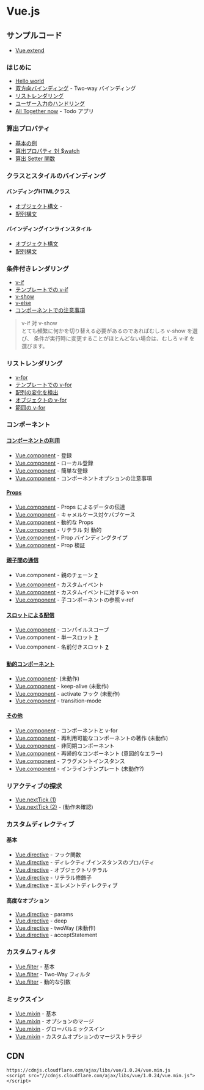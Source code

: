 # Vue.js

## サンプルコード

- [Vue.extend](https://jsfiddle.net/stageclear/ek69zqs4/) 

### はじめに
- [Hello world](https://jsfiddle.net/stageclear/g2vfwbxu/)
- [双方向バインディング](https://jsfiddle.net/stageclear/waaja5oa/) - Two-way バインディング
- [リストレンダリング](https://jsfiddle.net/stageclear/aoa4otfL/)
- [ユーザー入力のハンドリング](https://jsfiddle.net/stageclear/d8uttrs2/)
- [All Together now](https://jsfiddle.net/stageclear/ajyy9tkm/) - Todo アプリ

### 算出プロパティ
- [基本の例](https://jsfiddle.net/stageclear/qsfvLdv2/)
- [算出プロパティ 対 $watch](https://jsfiddle.net/stageclear/x4nj6g4e/)
- [算出 Setter 関数](https://jsfiddle.net/stageclear/djphvken/)

### クラスとスタイルのバインディング
#### バンディングHTMLクラス
- [オブジェクト構文](https://jsfiddle.net/stageclear/doy3u0n9/) - 
- [配列構文](https://jsfiddle.net/stageclear/p7p3p5vm/)

#### バインディングインラインスタイル
- [オブジェクト構文](https://jsfiddle.net/stageclear/cgLep793/)
- [配列構文](https://jsfiddle.net/stageclear/h6fbgpv4/)

### 条件付きレンダリング
- [v-if](https://jsfiddle.net/stageclear/g5k80nxj/)
- [テンプレートでの v-if](https://jsfiddle.net/stageclear/t0ksgqtp/)
- [v-show](https://jsfiddle.net/stageclear/pxvz51cc/)
- [v-else](https://jsfiddle.net/stageclear/567zwbc4/)
- [コンポーネントでの注意事項](https://jp.vuejs.org/guide/conditional.html#コンポーネントでの注意事項)

> v-if 対 v-show  
> とても頻繁に何かを切り替える必要があるのであればむしろ v-show を選び、
> 条件が実行時に変更することがほとんどない場合は、むしろ v-if を選びます。

### リストレンダリング
- [v-for](https://jsfiddle.net/stageclear/tdj6mj53/)
- [テンプレートでの v-for](https://jsfiddle.net/stageclear/4x454r75/)
- [配列の変化を検出](https://jp.vuejs.org/guide/list.html#配列の変化を検出)
- [オブジェクトの v-for](https://jsfiddle.net/stageclear/dhdvtu7c/)
- [範囲の v-for](https://jsfiddle.net/stageclear/m3sdwpqw/)

### コンポーネント
#### [コンポーネントの利用](https://jp.vuejs.org/guide/components.html#コンポーネントの使用)
- [Vue.component](https://jsfiddle.net/stageclear/p8mdpjn4/) - 登録
- [Vue.component](https://jsfiddle.net/stageclear/p18w6ym5/) - ローカル登録
- [Vue.component](https://jsfiddle.net/stageclear/co3vk3nL/) - 簡単な登録
- [Vue.component](https://jsfiddle.net/stageclear/97e82f28/) - コンポーネントオプションの注意事項

#### [Props](https://jp.vuejs.org/guide/components.html#Props)
- [Vue.component](https://jsfiddle.net/stageclear/y4jghj2f/) - Props によるデータの伝達
- [Vue.component](https://jsfiddle.net/stageclear/nprzg7wz/) - キャメルケース対ケバブケース
- [Vue.component](https://jsfiddle.net/stageclear/p9017xLo/) - 動的な Props
- [Vue.component](https://jsfiddle.net/stageclear/L3mudtg6/) - リテラル 対 動的
- [Vue.component](https://jsfiddle.net/stageclear/cf96u9am/) - Prop バインディングタイプ
- [Vue.component](https://jsfiddle.net/stageclear/1qtmb5bc/) - Prop 検証

#### [親子間の通信](https://jp.vuejs.org/guide/components.html#親子間の通信)
- Vue.component - 親のチェーン [❓](https://jp.vuejs.org/guide/components.html#親子間の通信)
- [Vue.component](https://jsfiddle.net/stageclear/qug4kc65/) - カスタムイベント
- [Vue.component](https://jsfiddle.net/stageclear/4mxzazj8/) - カスタムイベントに対する v-on
- [Vue.component](https://jsfiddle.net/stageclear/pugeyryr/) - 子コンポーネントの参照 v-ref

#### [スロットによる配信](https://jp.vuejs.org/guide/components.html#スロットによるコンテンツ配信)
- [Vue.component](https://jsfiddle.net/stageclear/bf0aLt8y/) - コンパイルスコープ
- Vue.component - 単一スロット [❓](https://jp.vuejs.org/guide/components.html#単一スロット)
- Vue.component - 名前付きスロット [❓](https://jp.vuejs.org/guide/components.html#名前付きスロット)

#### [動的コンポーネント](https://jp.vuejs.org/guide/components.html#動的コンポーネント)
- [Vue.component](https://jsfiddle.net/stageclear/ovd038a6/)- <component/> (未動作)
- [Vue.component](https://jsfiddle.net/stageclear/b5fz0xa0/) - keep-alive (未動作)
- [Vue.component](https://jsfiddle.net/stageclear/w3yLe2on/) - activate フック (未動作)
- [Vue.component](https://jsfiddle.net/stageclear/ahez5mpa/) - transition-mode

#### [その他](https://jp.vuejs.org/guide/components.html#その他)
- [Vue.component](https://jsfiddle.net/stageclear/cabtgm06/) - コンポーネントと v-for
- [Vue.component](https://jsfiddle.net/stageclear/jp6hhvhw/) - 再利用可能なコンポーネントの著作 (未動作)
- [Vue.component](https://jsfiddle.net/stageclear/uzwws0xk/) - 非同期コンポーネント
- [Vue.component](https://jsfiddle.net/stageclear/38z6ncfo/) - 再帰的なコンポーネント (意図的なエラー)
- [Vue.component](https://jsfiddle.net/stageclear/4rtmag6q/) - フラグメントインスタンス
- [Vue.component](https://jsfiddle.net/stageclear/cb1gex4f/) - インラインテンプレート (未動作?)

### リアクティブの探求

- [Vue.nextTick (1)](https://jsfiddle.net/stageclear/wvL9nvnm/)
- [Vue.nextTick (2)](https://jsfiddle.net/stageclear/noct6nn6/) - (動作未確認)


### カスタムディレクティブ
#### 基本

- [Vue.directive](https://jsfiddle.net/stageclear/7o7wxj3n/) - フック関数
- [Vue.directive](https://jsfiddle.net/stageclear/9zy43rf7/) - ディレクティブインスタンスのプロパティ
- [Vue.directive](https://jsfiddle.net/stageclear/4w8utd2q/) - オブジェクトリテラル
- [Vue.directive](https://jsfiddle.net/stageclear/mcw95fet/) - リテラル修飾子
- [Vue.directive](https://jsfiddle.net/stageclear/vv7mzk8y/) - エレメントディレクティブ

#### 高度なオプション
- [Vue.directive](https://jsfiddle.net/stageclear/bh0dsrLp/) - params
- [Vue.directive](https://jsfiddle.net/stageclear/m0xLg520/) - deep
- [Vue.directive](https://jsfiddle.net/stageclear/c358t1yd/) - twoWay (未動作)
- [Vue.directive](https://jsfiddle.net/stageclear/me8ptgpr/) - acceptStatement

### カスタムフィルタ
- [Vue.filter](https://jsfiddle.net/stageclear/fetjwpzq/) - 基本
- [Vue.filter](https://jsfiddle.net/stageclear/n30pp0zp/) - Two-Way フィルタ
- [Vue.filter](https://jsfiddle.net/stageclear/ytrwdwz1/) - 動的な引数

### ミックスイン
- [Vue.mixin](https://jsfiddle.net/stageclear/4utxqLnd/) - 基本
- [Vue.mixin](https://jsfiddle.net/stageclear/hws6t9pk/) - オプションのマージ
- [Vue.mixin](https://jsfiddle.net/stageclear/yhks2av2/) - グローバルミックスイン
- [Vue.mixin](https://jsfiddle.net/stageclear/2euk4s6v/) - カスタムオプションのマージストラテジ


## CDN

```
https://cdnjs.cloudflare.com/ajax/libs/vue/1.0.24/vue.min.js
<script src="//cdnjs.cloudflare.com/ajax/libs/vue/1.0.24/vue.min.js"></script>
```
